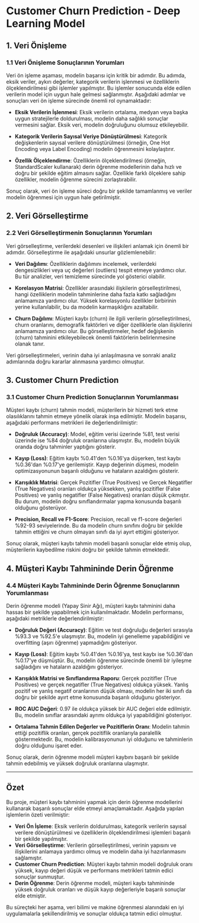 
# Customer Churn Prediction - Deep Learning Model

## 1. Veri Önişleme

### 1.1 Veri Önişleme Sonuçlarının Yorumları

Veri ön işleme aşaması, modelin başarısı için kritik bir adımdır. Bu adımda, eksik veriler, aykırı değerler, kategorik verilerin işlenmesi ve özelliklerin ölçeklendirilmesi gibi işlemler yapılmıştır. Bu işlemler sonucunda elde edilen verilerin model için uygun hale gelmesi sağlanmıştır. Aşağıdaki adımlar ve sonuçları veri ön işleme sürecinde önemli rol oynamaktadır:

- **Eksik Verilerin İşlenmesi**: Eksik verilerin ortalama, medyan veya başka uygun stratejilerle doldurulması, modelin daha sağlıklı sonuçlar vermesini sağlar. Eksik veri, modelin doğruluğunu olumsuz etkileyebilir.

- **Kategorik Verilerin Sayısal Veriye Dönüştürülmesi**: Kategorik değişkenlerin sayısal verilere dönüştürülmesi (örneğin, One Hot Encoding veya Label Encoding) modelin öğrenmesini kolaylaştırır.

- **Özellik Ölçeklendirme**: Özelliklerin ölçeklendirilmesi (örneğin, StandardScaler kullanarak) derin öğrenme modellerinin daha hızlı ve doğru bir şekilde eğitim almasını sağlar. Özellikle farklı ölçeklere sahip özellikler, modelin öğrenme sürecini zorlaştırabilir.

Sonuç olarak, veri ön işleme süreci doğru bir şekilde tamamlanmış ve veriler modelin öğrenmesi için uygun hale getirilmiştir.

## 2. Veri Görselleştirme

### 2.2 Veri Görselleştirmenin Sonuçlarının Yorumları

Veri görselleştirme, verilerdeki desenleri ve ilişkileri anlamak için önemli bir adımdır. Görselleştirme ile aşağıdaki unsurlar gözlemlenebilir:

- **Veri Dağılımı**: Özelliklerin dağılımını incelemek, verilerdeki dengesizlikleri veya uç değerleri (outliers) tespit etmeye yardımcı olur. Bu tür analizler, veri temizleme sürecinde yol gösterici olabilir.

- **Korelasyon Matrisi**: Özellikler arasındaki ilişkilerin görselleştirilmesi, hangi özelliklerin modelin tahminlerine daha fazla katkı sağladığını anlamamıza yardımcı olur. Yüksek korelasyonlu özellikler birbirinin yerine kullanılabilir, bu da modelin karmaşıklığını azaltabilir.

- **Churn Dağılımı**: Müşteri kaybı (churn) ile ilgili verilerin görselleştirilmesi, churn oranlarını, demografik faktörleri ve diğer özelliklerle olan ilişkilerini anlamamıza yardımcı olur. Bu görselleştirmeler, hedef değişkenin (churn) tahminini etkileyebilecek önemli faktörlerin belirlenmesine olanak tanır.

Veri görselleştirmeleri, verinin daha iyi anlaşılmasına ve sonraki analiz adımlarında doğru kararlar alınmasına yardımcı olmuştur.

## 3. Customer Churn Prediction

### 3.1 Customer Churn Prediction Sonuçlarının Yorumlanması

Müşteri kaybı (churn) tahmin modeli, müşterilerin bir hizmeti terk etme olasılıklarını tahmin etmeye yönelik olarak inşa edilmiştir. Modelin başarısı, aşağıdaki performans metrikleri ile değerlendirilmiştir:

- **Doğruluk (Accuracy)**: Model, eğitim verisi üzerinde %81, test verisi üzerinde ise %84 doğruluk oranlarına ulaşmıştır. Bu, modelin büyük oranda doğru tahminler yaptığını gösterir.

- **Kayıp (Loss)**: Eğitim kaybı %0.41'den %0.16'ya düşerken, test kaybı %0.36'dan %0.17'ye gerilemiştir. Kayıp değerinin düşmesi, modelin optimizasyonunun başarılı olduğunu ve hataların azaldığını gösterir.

- **Karışıklık Matrisi**: Gerçek Pozitifler (True Positives) ve Gerçek Negatifler (True Negatives) oranları oldukça yüksekken, yanlış pozitifler (False Positives) ve yanlış negatifler (False Negatives) oranları düşük çıkmıştır. Bu durum, modelin doğru sınıflandırmalar yapma konusunda başarılı olduğunu gösterüyor.

- **Precision, Recall ve F1-Score**: Precision, recall ve f1-score değerleri %92-93 seviyelerinde. Bu da modelin churn sınıfını doğru bir şekilde tahmin ettiğini ve churn olmayan sınıfı da iyi ayırt ettiğini gösteriyor.

Sonuç olarak, müşteri kaybı tahmin modeli başarılı sonuçlar elde etmiş olup, müşterilerin kaybedilme riskini doğru bir şekilde tahmin etmektedir.

## 4. Müşteri Kaybı Tahmininde Derin Öğrenme

### 4.4 Müşteri Kaybı Tahmininde Derin Öğrenme Sonuçlarının Yorumlanması

Derin öğrenme modeli (Yapay Sinir Ağı), müşteri kaybı tahminini daha hassas bir şekilde yapabilmek için kullanılmaktadır. Modelin performansı, aşağıdaki metriklerle değerlendirilmiştir:

- **Doğruluk Değeri (Accuracy)**: Eğitim ve test doğruluğu değerleri sırasıyla %93.3 ve %92.5'e ulaşmıştır. Bu, modelin iyi genelleme yapabildiğini ve overfitting (aşırı öğrenme) yapmadığını gösteriyor.

- **Kayıp (Loss)**: Eğitim kaybı %0.41'den %0.16'ya, test kaybı ise %0.36'dan %0.17'ye düşmüştür. Bu, modelin öğrenme sürecinde önemli bir iyileşme sağladığını ve hataların azaldığını gösteriyor.

- **Karışıklık Matrisi ve Sınıflandırma Raporu**: Gerçek pozitifler (True Positives) ve gerçek negatifler (True Negatives) oldukça yüksek. Yanlış pozitif ve yanlış negatif oranlarının düşük olması, modelin her iki sınıfı da doğru bir şekilde ayırt etme konusunda başarılı olduğunu gösteriyor.

- **ROC AUC Değeri**: 0.97 ile oldukça yüksek bir AUC değeri elde edilmiştir. Bu, modelin sınıflar arasındaki ayrımı oldukça iyi yapabildiğini gösteriyor.

- **Ortalama Tahmin Edilen Değerler ve Pozitiflerin Oranı**: Modelin tahmin ettiği pozitiflik oranları, gerçek pozitiflik oranlarıyla paralellik göstermektedir. Bu, modelin kalibrasyonunun iyi olduğunu ve tahminlerin doğru olduğunu işaret eder.

Sonuç olarak, derin öğrenme modeli müşteri kaybını başarılı bir şekilde tahmin edebilmiş ve yüksek doğruluk oranlarına ulaşmıştır.

---

## Özet

Bu proje, müşteri kaybı tahminini yapmak için derin öğrenme modellerini kullanarak başarılı sonuçlar elde etmeyi amaçlamaktadır. Aşağıda yapılan işlemlerin özeti verilmiştir:

- **Veri Ön İşleme**: Eksik verilerin doldurulması, kategorik verilerin sayısal verilere dönüştürülmesi ve özelliklerin ölçeklendirilmesi işlemleri başarılı bir şekilde yapılmıştır.
- **Veri Görselleştirme**: Verilerin görselleştirilmesi, verinin yapısını ve ilişkilerini anlamaya yardımcı olmuş ve modelin daha iyi hazırlanmasını sağlamıştır.
- **Customer Churn Prediction**: Müşteri kaybı tahmin modeli doğruluk oranı yüksek, kayıp değeri düşük ve performans metrikleri tatmin edici sonuçlar sunmuştur.
- **Derin Öğrenme**: Derin öğrenme modeli, müşteri kaybı tahmininde yüksek doğruluk oranları ve düşük kayıp değerleriyle başarılı sonuçlar elde etmiştir.

Bu süreçteki her aşama, veri bilimi ve makine öğrenmesi alanındaki en iyi uygulamalarla şekillendirilmiş ve sonuçlar oldukça tatmin edici olmuştur.
